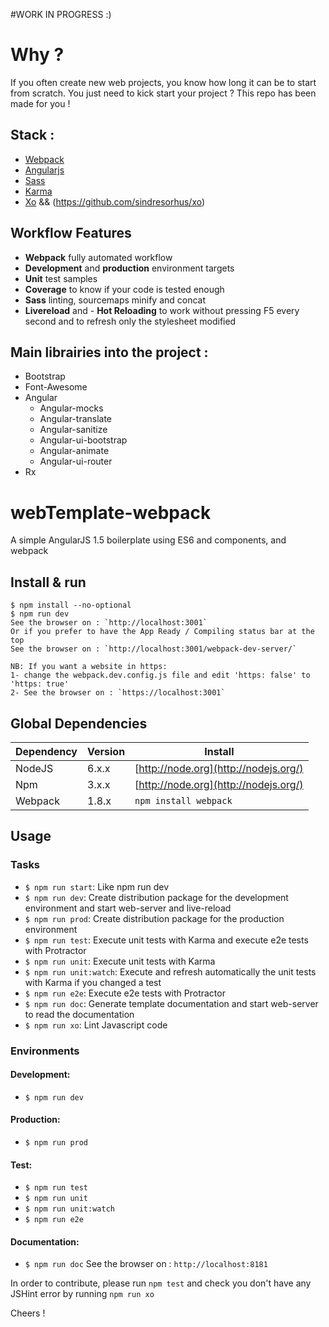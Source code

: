 #WORK IN PROGRESS :)

# Why ?
If you often create new web projects, you know how long it can be to start from scratch.
You just need to kick start your project ? This repo has been made for you !

## Stack :
- [Webpack](https://webpack.github.io/docs/)
- [Angularjs](https://angularjs.org/)
- [Sass](http://sass-lang.com/)
- [Karma](http://karma-runner.github.io/)
- [Xo](http://eslint.org/) && (https://github.com/sindresorhus/xo)

## Workflow Features
- **Webpack** fully automated workflow
- **Development** and **production** environment targets
- **Unit** test samples
- **Coverage** to know if your code is tested enough
- **Sass** linting, sourcemaps minify and concat
- **Livereload** and - **Hot Reloading** to work without pressing F5 every second and to refresh only the stylesheet modified

## Main librairies into the project :
- Bootstrap
- Font-Awesome
- Angular
	- Angular-mocks
	- Angular-translate
	- Angular-sanitize
	- Angular-ui-bootstrap
	- Angular-animate
	- Angular-ui-router
- Rx

# webTemplate-webpack
A simple AngularJS 1.5 boilerplate using ES6 and components, and webpack

## Install & run
```
$ npm install --no-optional
$ npm run dev
See the browser on : `http://localhost:3001`
Or if you prefer to have the App Ready / Compiling status bar at the top
See the browser on : `http://localhost:3001/webpack-dev-server/`

NB: If you want a website in https:
1- change the webpack.dev.config.js file and edit 'https: false' to 'https: true'
2- See the browser on : `https://localhost:3001`
```

## Global Dependencies
| Dependency | Version | Install                               |
| ---------- | ------- | ------------------------------------- |
| NodeJS     | 6.x.x   | [http://node.org](http://nodejs.org/) |
| Npm        | 3.x.x   | [http://node.org](http://nodejs.org/) |
| Webpack    | 1.8.x   | `npm install webpack`                 |

## Usage
### Tasks
- `$ npm run start`: Like npm run dev
- `$ npm run dev`: Create distribution package for the development environment and start web-server and live-reload
- `$ npm run prod`: Create distribution package for the production environment
- `$ npm run test`: Execute unit tests with Karma and execute e2e tests with Protractor
- `$ npm run unit`: Execute unit tests with Karma
- `$ npm run unit:watch`: Execute and refresh automatically the unit tests with Karma if you changed a test
- `$ npm run e2e`: Execute e2e tests with Protractor
- `$ npm run doc`: Generate template documentation and start web-server to read the documentation
- `$ npm run xo`: Lint Javascript code


### Environments
#### Development:
- `$ npm run dev`

#### Production:
- `$ npm run prod`

#### Test:
- `$ npm run test`
- `$ npm run unit`
- `$ npm run unit:watch`
- `$ npm run e2e`

#### Documentation:
- `$ npm run doc`
See the browser on : `http://localhost:8181`

In order to contribute, please run `npm test` and check you don't have any JSHint error by running `npm run xo`

Cheers !
